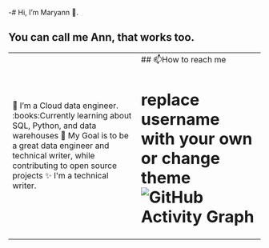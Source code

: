 -# Hi, I’m Maryann 👀. 
## You can call me Ann, that works too.
<table>
<tr>
  <td valign="center">
    👀 I’m a Cloud data engineer.
    :books:Currently learning about SQL, Python, and data warehouses
   🎯 My Goal is to be a great data engineer and technical writer, while contributing to open source projects
    ✨ I'm a technical writer.
<td >
## 📫How to reach me
  
# replace username with your own or change theme ![GitHub Activity Graph](https://activity-graph.herokuapp.com/graph?username=#Maryann-Agofure&theme=dracula&hide_border=true)

<!---
Maryann-Agofure/Maryann-Agofure is a ✨ special ✨ repository because its `README.md` (this file) appears on your GitHub profile.
You can click the Preview link to take a look at your changes.
--->
